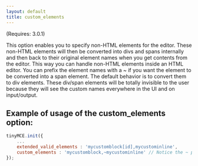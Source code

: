 ```yaml
---
layout: default
title: custom_elements
---
```


(Requires: 3.0.1)

This option enables you to specify non-HTML elements for the editor. These non-HTML elements will then be converted into divs and spans internally and then back to their original element names when you get contents from the editor. This way you can handle non-HTML elements inside an HTML editor. You can prefix the element names with a ~ if you want the element to be converted into a span element. The default behavior is to convert them to div elements. These div/span elements will be totally invisible to the user because they will see the custom names everywhere in the UI and on input/output.

## Example of usage of the custom_elements option:

```js
tinyMCE.init({
	...
	extended_valid_elements : 'mycustomblock[id],mycustominline',
	custom_elements : 'mycustomblock,~mycustominline' // Notice the ~ prefix to force a span element for the element
});
```
